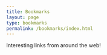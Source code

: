```yaml
---
title: Bookmarks
layout: page
type: bookmarks
permalink: /bookmarks/index.html
---
```


Interesting links from around the web!